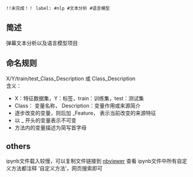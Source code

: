 ```
!!未完成！！ label: #nlp #文本分析 #语言模型 
```
## 简述
弹幕文本分析以及语言模型项目

## 命名规则
X/Y/train/test_Class_Description 或 Class_Description   
含义：     
- X：特征数据集，Y：标签，train：训练集，test：测试集
- Class： 变量名称， Description：变量作用或来源简介
- 逐步改变的变量，则后加 _Feature， 表示当前改变的来源特征
- 以 _ 开头的变量表示不可变
- 方法内的变量描述为简写首字母

## others
ipynb文件载入较慢，可以复制文件链接到 [nbviewer](https://nbviewer.jupyter.org/) 查看
ipynb文件中所有自定义方法都注释 ‘自定义方法’，网页搜索即可